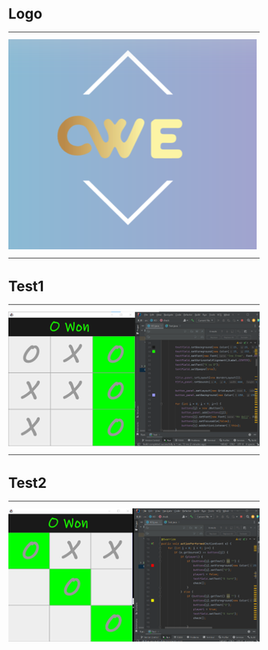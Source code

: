 # Logo
---

![](Fotos\LogoWae.png)

---
# Test1
 ---
 ![](Fotos\test1.png)

--- 

 # Test2
 ---
 ![](Fotos\test2.png)